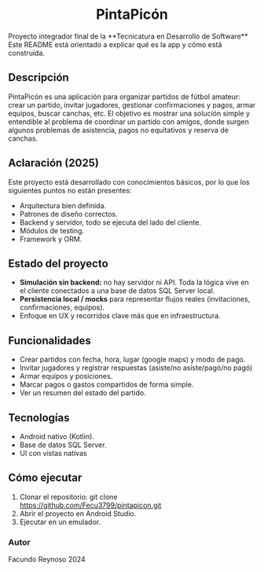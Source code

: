<h1 align="center">
  PintaPicón
</h1>
Proyecto integrador final de la **Tecnicatura en Desarrollo de Software** Este README está orientado a explicar qué es la app y cómo está construída.
<br>


## Descripción


PintaPicón es una aplicación para organizar partidos de fútbol amateur: crear un partido, invitar jugadores, gestionar confirmaciones y pagos, armar equipos, buscar canchas, etc.
El objetivo es mostrar una solución simple y entendible al problema de coordinar un partido con amigos, donde surgen algunos problemas de asistencia, pagos no equitativos y reserva de canchas.
<br>

## Aclaración (2025)
Este proyecto está desarrollado con conocimientos básicos, por lo que los siguientes puntos no están presentes:
  - Arquitectura bien definida.
  - Patrones de diseño correctos.
  - Backend y servidor, todo se ejecuta del lado del cliente.
  - Módulos de testing.
  - Framework y ORM.

## Estado del proyecto 

  - **Simulación sin backend:** no hay servidor ni API. Toda la lógica vive en el cliente conectados a una base de datos SQL Server local.
  - **Persistencia local / mocks** para representar flujos reales (invitaciones, confirmaciones, equipos).
  - Enfoque en UX y recorridos clave más que en infraestructura.

## Funcionalidades
  - Crear partidos con fecha, hora, lugar (google maps) y modo de pago.
  - Invitar jugadores y registrar respuestas (asiste/no asiste/pagó/no pagó)
  - Armar equipos y posiciones.
  - Marcar pagos o gastos compartidos de forma simple.
  - Ver un resumen del estado del partido.

## Tecnologías
  - Android nativo (Kotlin).
  - Base de datos SQL Server.
  - UI con vistas nativas

## Cómo ejecutar
  1. Clonar el repositorio: git clone https://github.com/Fecu3799/pintapicon.git
  2. Abrir el proyecto en Android Studio.
  3. Ejecutar en un emulador.

### Autor
  Facundo Reynoso 2024
